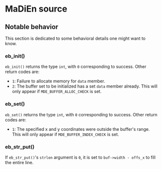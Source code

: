 # MaDiEn source

## Notable behavior

This section is dedicated to some behavioral details one might want to know.

###  eb_init()

`eb_init()` returns the type `int`, with `0` corresponding to success. Other return codes are:  
- `1`: Failure to allocate memory for `data` member.
- `2`: The buffer set to be initialized has a set `data` member already. This will only appear if `MDE_BUFFER_ALLOC_CHECK` is set.

### eb_set()

`eb_set()` returns the type `int`, with `0` corresponding to success. Other return codes are:  
- `1`: The specified x and y coordinates were outside the buffer's range. This will only appear if `MDE_BUFFER_INDEX_CHECK` is set.

### eb_str_put()

If `eb_str_put()`'s `strlen` argument is `0`, it is set to `buf->width - offs_x` to fill the entire line.

